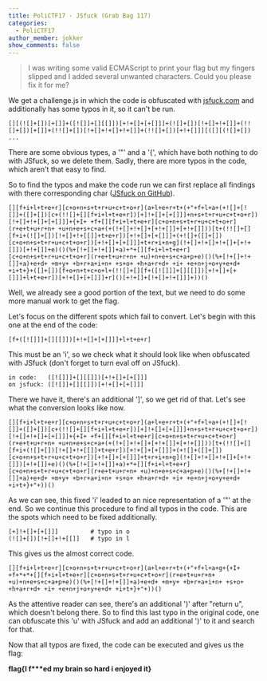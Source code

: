```yaml
---
title: PoliCTF17 - JSfuck (Grab Bag 117)
categories:
  - PoliCTF17
author_member: jokker
show_comments: false
---
```



> I was writing some valid ECMAScript to print your flag but my fingers slipped and I added several unwanted characters. Could you please fix it for me?

We get a challenge.js in which the code is obfuscated with [jsfuck.com](https://www.jsfuck.com) and additionally has some typos in it, so it can't be run.

```
[][(![]+[])[+[]]+([![]]+[][[]])[+!+[]+[+[]]]+(![]+[])[!+[]+!+[]]+(!![]+[])[+[]]+(!![]+[])[!+[]+!+[]+!+[]]+(!![]+[])[+!+[]]][([][(![]+[])
...
```

There are some obvious types, a '"' and a '{', which have both nothing to do with JSfuck, so we delete them. Sadly, there are more typos in the code, which aren't that easy to find.

So to find the typos and make the code run we can first replace all findings with there corresponding char ([JSfuck on GitHub](https://github.com/aemkei/jsfuck/blob/master/jsfuck.js)).

```
[][f+i+l+t+e+r][c+o+n+s+t+r+u+c+t+o+r](a+l+e+r+t+(+"+f+l+a+(+![]+[![]]+([]+[])[c+(!![]+[][f+i+l+t+e+r])[+]!+[]+[+[]]]+n+s+t+r+u+c+t+o+r])[!+[]+!+[]+[+[]]]+{+I+ +f+[][f+i+l+t+e+r][c+o+n+s+t+r+u+c+t+o+r](r+e+t+u+r+n+ +u+n+e+s+c+a+(+(!+[]+!+[]+[+!+[]]+[+!+[]]))[t+(!![]+[][f+i+(![]+[])[!+[]+!+[[]]+t+e+r])[+!+[]+[+[]]]+(+![]+([]+[])[c+o+n+s+t+r+u+c+t+o+r])[+!+[]+[+[]]]+t+r+i+n+g](!+[]+!+[]+!+[]+[+!+[]])[+!+[]]+e)()(%+[!+[]+!+[]]+a)+*+[][f+i+l+t+e+r][c+o+n+s+t+r+u+c+t+o+r](r+e+t+u+r+n+ +u)+n+e+s+c+a+p+e)()(%+[!+[]+!+[]]+a)+e+d+ +m+y+ +b+r+a+i+n+ +s+o+ +h+a+r+d+ +i+ +e+n+j+o+y+e+d+ +i+t+}+([]+[])[f+o+n+t+c+o+l+(!![]+[][f+([![]]]+[][[]])[+!+[]+[+[]]]+l+t+e+r])[+!+[]+[+[]]]+r]()[+!+[]+[!+[]+!+[]]]+))()
```

Well, we already see a good portion of the text, but we need to do some more manual work to get the flag.

Let's focus on the different spots which fail to convert. Let's begin with this one at the end of the code:

```
[f+([![]]]+[][[]])[+!+[]+[+[]]]+l+t+e+r]
```

This must be an 'i', so we check what it should look like when obfuscated with JSfuck (don't forget to turn eval off on JSfuck).

```
in code:   ([![]]]+[][[]])[+!+[]+[+[]]]
on jsfuck: ([![]]+[][[]])[+!+[]+[+[]]]
```

There we have it, there's an additional ']', so we get rid of that. Let's see what the conversion looks like now.

```
[][f+i+l+t+e+r][c+o+n+s+t+r+u+c+t+o+r](a+l+e+r+t+(+"+f+l+a+(+![]+[![]]+([]+[])[c+(!![]+[][f+i+l+t+e+r])[+]!+[]+[+[]]]+n+s+t+r+u+c+t+o+r])[!+[]+!+[]+[+[]]]+{+I+ +f+[][f+i+l+t+e+r][c+o+n+s+t+r+u+c+t+o+r](r+e+t+u+r+n+ +u+n+e+s+c+a+(+(!+[]+!+[]+[+!+[]]+[+!+[]]))[t+(!![]+[][f+i+(![]+[])[!+[]+!+[[]]+t+e+r])[+!+[]+[+[]]]+(+![]+([]+[])[c+o+n+s+t+r+u+c+t+o+r])[+!+[]+[+[]]]+t+r+i+n+g](!+[]+!+[]+!+[]+[+!+[]])[+!+[]]+e)()(%+[!+[]+!+[]]+a)+*+[][f+i+l+t+e+r][c+o+n+s+t+r+u+c+t+o+r](r+e+t+u+r+n+ +u)+n+e+s+c+a+p+e)()(%+[!+[]+!+[]]+a)+e+d+ +m+y+ +b+r+a+i+n+ +s+o+ +h+a+r+d+ +i+ +e+n+j+o+y+e+d+ +i+t+}+"+))()
```

As we can see, this fixed 'i' leaded to an nice representation of a '"' at the end. So we continue this procedure to find all typos in the code. This are the spots which need to be fixed additionally.

```
[+]!+[]+[+[]]]         # typo in o
(![]+[])[!+[]+!+[[]]   # typo in l
```

This gives us the almost correct code.

```
[][f+i+l+t+e+r][c+o+n+s+t+r+u+c+t+o+r](a+l+e+r+t+(+"+f+l+a+g+{+I+ +f+*+*+[][f+i+l+t+e+r][c+o+n+s+t+r+u+c+t+o+r](r+e+t+u+r+n+ +u)+n+e+s+c+a+p+e)()(%+[!+[]+!+[]]+a)+e+d+ +m+y+ +b+r+a+i+n+ +s+o+ +h+a+r+d+ +i+ +e+n+j+o+y+e+d+ +i+t+}+"+))()
```

As the attentive reader can see, there's an additional ')' after "return u", which doesn't belong there. So to find this last typo in the original code, one can obfuscate this 'u' with JSfuck and add an additional ')' to it and search for that.

Now that all typos are fixed, the code can be executed and gives us the flag:

**flag{I f\*\*\*ed my brain so hard i enjoyed it}**